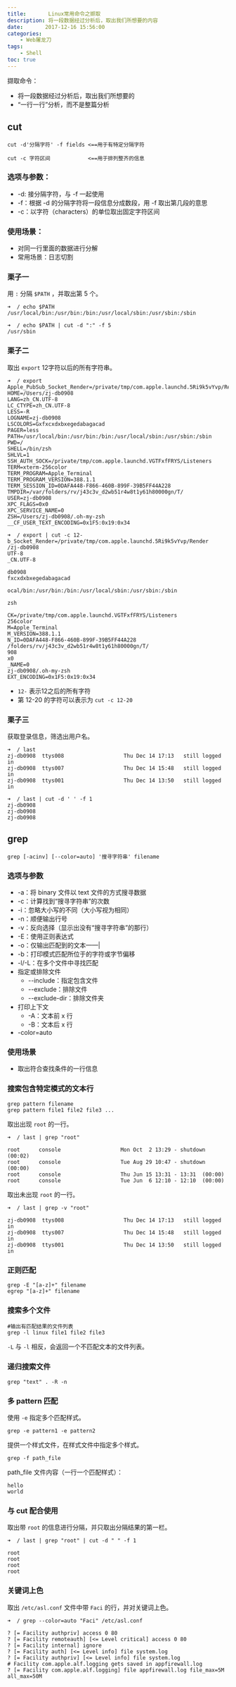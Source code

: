```yaml
---
title:       Linux常用命令之撷取
description: 将一段数据经过分析后，取出我们所想要的内容
date:       2017-12-16 15:56:00
categories:
    - Web屠龙刀
tags:
    - Shell
toc: true
---
```


撷取命令：

- 将一段数据经过分析后，取出我们所想要的
- “一行一行”分析，而不是整篇分析

## cut

```
cut -d'分隔字符' -f fields <==用于有特定分隔字符

cut -c 字符区间            <==用于排列整齐的信息
```

### 选项与参数：

- -d: 接分隔字符，与 -f 一起使用
- -f：根据 -d 的分隔字符将一段信息分成数段，用 -f 取出第几段的意思
- -c：以字符（characters）的单位取出固定字符区间

### 使用场景：

- 对同一行里面的数据进行分解
- 常用场景：日志切割

### 栗子一

用 `:` 分隔 `$PATH` ，并取出第 5 个。

```
➜  / echo $PATH
/usr/local/bin:/usr/bin:/bin:/usr/local/sbin:/usr/sbin:/sbin

➜  / echo $PATH | cut -d ":" -f 5
/usr/sbin
```

### 栗子二

取出 `export` 12字符以后的所有字符串。

```
➜  / export
Apple_PubSub_Socket_Render=/private/tmp/com.apple.launchd.5Ri9k5vYvp/Render
HOME=/Users/zj-db0908
LANG=zh_CN.UTF-8
LC_CTYPE=zh_CN.UTF-8
LESS=-R
LOGNAME=zj-db0908
LSCOLORS=Gxfxcxdxbxegedabagacad
PAGER=less
PATH=/usr/local/bin:/usr/bin:/bin:/usr/local/sbin:/usr/sbin:/sbin
PWD=/
SHELL=/bin/zsh
SHLVL=1
SSH_AUTH_SOCK=/private/tmp/com.apple.launchd.VGTFxfFRYS/Listeners
TERM=xterm-256color
TERM_PROGRAM=Apple_Terminal
TERM_PROGRAM_VERSION=388.1.1
TERM_SESSION_ID=0DAFA448-F866-460B-899F-39B5FF44A228
TMPDIR=/var/folders/rv/j43c3v_d2wb51r4w8t1y61h80000gn/T/
USER=zj-db0908
XPC_FLAGS=0x0
XPC_SERVICE_NAME=0
ZSH=/Users/zj-db0908/.oh-my-zsh
__CF_USER_TEXT_ENCODING=0x1F5:0x19:0x34

➜  / export | cut -c 12-
b_Socket_Render=/private/tmp/com.apple.launchd.5Ri9k5vYvp/Render
/zj-db0908
UTF-8
_CN.UTF-8

db0908
fxcxdxbxegedabagacad

ocal/bin:/usr/bin:/bin:/usr/local/sbin:/usr/sbin:/sbin

zsh

CK=/private/tmp/com.apple.launchd.VGTFxfFRYS/Listeners
256color
M=Apple_Terminal
M_VERSION=388.1.1
N_ID=0DAFA448-F866-460B-899F-39B5FF44A228
/folders/rv/j43c3v_d2wb51r4w8t1y61h80000gn/T/
908
x0
_NAME=0
zj-db0908/.oh-my-zsh
EXT_ENCODING=0x1F5:0x19:0x34
```

- `12-` 表示12之后的所有字符
- 第 12-20 的字符可以表示为 `cut -c 12-20`

### 栗子三

获取登录信息，筛选出用户名。

```
➜  / last
zj-db0908  ttys008                   Thu Dec 14 17:13   still logged in
zj-db0908  ttys007                   Thu Dec 14 15:48   still logged in
zj-db0908  ttys001                   Thu Dec 14 13:50   still logged in

➜  / last | cut -d ' ' -f 1
zj-db0908
zj-db0908
zj-db0908
```

## grep

```
grep [-acinv] [--color=auto] '搜寻字符串' filename
```

### 选项与参数

- -a：将 binary 文件以 text 文件的方式搜寻数据
- -c：计算找到“搜寻字符串”的次数
- -i：忽略大小写的不同（大小写视为相同）
- -n：顺便输出行号
- -v：反向选择（显示出没有“搜寻字符串”的那行）
- -E：使用正则表达式
- -o：仅输出匹配到的文本——|
- -b：打印模式匹配所位于的字符或字节偏移
- -l/-L：在多个文件中寻找匹配
- 指定或排除文件
    - --include：指定包含文件
    - --exclude：排除文件
    - --exclude-dir：排除文件夹
- 打印上下文
    - -A：文本前 x 行
    - -B：文本后 x 行
- -color=auto

### 使用场景

- 取出符合查找条件的一行信息

### 搜索包含特定模式的文本行

```
grep pattern filename
grep pattern file1 file2 file3 ...
```

取出出现 `root` 的一行。

```
➜  / last | grep "root"

root      console                   Mon Oct  2 13:29 - shutdown  (00:02)
root      console                   Tue Aug 29 10:47 - shutdown  (00:00)
root      console                   Thu Jun 15 13:31 - 13:31  (00:00)
root      console                   Tue Jun  6 12:10 - 12:10  (00:00)
```

取出未出现 `root` 的一行。

```
➜  / last | grep -v "root"

zj-db0908  ttys008                   Thu Dec 14 17:13   still logged in
zj-db0908  ttys007                   Thu Dec 14 15:48   still logged in
zj-db0908  ttys001                   Thu Dec 14 13:50   still logged in

```

### 正则匹配

```
grep -E "[a-z]+" filename
egrep "[a-z]+" filename
```

### 搜索多个文件

```
#输出有匹配结果的文件列表
grep -l linux file1 file2 file3
```

`-L` 与 `-l` 相反，会返回一个不匹配文本的文件列表。

### 递归搜索文件

```
grep "text" . -R -n
```

### 多 pattern 匹配

使用 `-e` 指定多个匹配样式。

```
grep -e pattern1 -e pattern2
```

提供一个样式文件，在样式文件中指定多个样式。

```
grep -f path_file
```

path_file 文件内容（一行一个匹配样式）：

```
hello
world
```

### 与 cut 配合使用

取出带 `root` 的信息进行分隔，并只取出分隔结果的第一栏。

```
➜  / last | grep "root" | cut -d " " -f 1

root
root
root
root
```

### 关键词上色

取出 `/etc/asl.conf` 文件中带 `Faci` 的行，并对关键词上色。

```
➜  / grep --color=auto "Faci" /etc/asl.conf

? [= Facility authpriv] access 0 80
? [= Facility remoteauth] [<= Level critical] access 0 80
? [= Facility internal] ignore
? [= Facility auth] [<= Level info] file system.log
? [= Facility authpriv] [<= Level info] file system.log
# Facility com.apple.alf.logging gets saved in appfirewall.log
? [= Facility com.apple.alf.logging] file appfirewall.log file_max=5M all_max=50M
```
